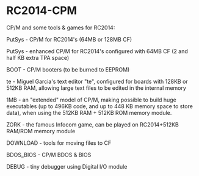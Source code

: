 # RC2014-CPM
CP/M and some tools & games for RC2014:

PutSys - CP/M for RC2014's (64MB or 128MB CF)

PutSys - enhanced CP/M for RC2014's configured with 64MB CF (2 and half KB extra TPA space)

BOOT - CP/M booters (to be burned to EEPROM)

te - Miguel Garcia's text editor "te", configured for boards with 128KB or 512KB RAM, allowing large text files to be edited in the internal memory

1MB - an "extended" model of CP/M, making possible to build huge executables (up to 496KB code, and up to 448 KB memory space to store data),
when using the 512KB RAM + 512KB ROM memory module.

ZORK - the famous Infocom game, can be played on RC2014+512KB RAM/ROM memory module

DOWNLOAD - tools for moving files to CF

BDOS_BIOS - CP/M BDOS & BIOS

DEBUG - tiny debugger using Digital I/O module
